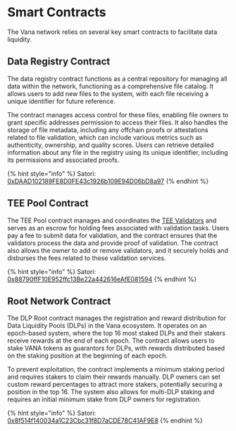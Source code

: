 # Smart Contracts

The Vana network relies on several key smart contracts to facilitate data liquidity.

## Data Registry Contract

The data registry contract functions as a central repository for managing all data within the network, functioning as a comprehensive file catalog. It allows users to add new files to the system, with each file receiving a unique identifier for future reference.

The contract manages access control for these files, enabling file owners to grant specific addresses permission to access their files. It also handles the storage of file metadata, including any offchain proofs or attestations related to file validation, which can include various metrics such as authenticity, ownership, and quality scores. Users can retrieve detailed information about any file in the registry using its unique identifier, including its permissions and associated proofs.

{% hint style="info" %}
Satori: [0xDAAD102189FE8D0FE43c1926b109E94D06bD8a97](https://satori.vanascan.io/address/0xDAAD102189FE8D0FE43c1926b109E94D06bD8a97)
{% endhint %}

## TEE Pool Contract

The TEE Pool contract manages and coordinates the [TEE Validators](create-a-data-liquidity-pool-dlp/tee-validators.md) and serves as an escrow for holding fees associated with validation tasks. Users pay a fee to submit data for validation, and the contract ensures that the validators process the data and provide proof of validation. The contract also allows the owner to add or remove validators, and it securely holds and disburses the fees related to these validation services.

{% hint style="info" %}
Satori: [0x88790ffF10E952ffc13Be22a442616eAfE081594](https://satori.vanascan.io/address/0x88790ffF10E952ffc13Be22a442616eAfE081594)
{% endhint %}

## Root Network Contract

The DLP Root contract manages the registration and reward distribution for Data Liquidity Pools (DLPs) in the Vana ecosystem. It operates on an epoch-based system, where the top 16 most staked DLPs and their stakers receive rewards at the end of each epoch. The contract allows users to stake VANA tokens as guarantors for DLPs, with rewards distributed based on the staking position at the beginning of each epoch.

To prevent exploitation, the contract implements a minimum staking period and requires stakers to claim their rewards manually. DLP owners can set custom reward percentages to attract more stakers, potentially securing a position in the top 16. The system also allows for multi-DLP staking and requires an initial minimum stake from DLP owners for registration.

{% hint style="info" %}
Satori: [0x8f514f140034a1C23Cbc31f8D7aCDE78C41AF9E8](https://satori.vanascan.io/address/0x8f514f140034a1C23Cbc31f8D7aCDE78C41AF9E8)
{% endhint %}

